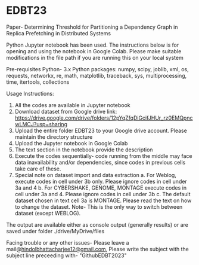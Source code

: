 # EDBT23
Paper- Determining Threshold for Partitioning a Dependency Graph in Replica Prefetching in Distributed Systems

Python Jupyter notebook has been used. The instructions below is for opening and using the notebook in Google Colab. Please make suitable modifications in the file path if you are running this on your local system

Pre-requisites
Python- 3.x
Python packages: numpy, scipy, joblib, xml, os, requests, networkx, re, math, matplotlib, traceback, sys, multiprocessing, time, itertools, collections

Usage Instructions:
1. All the codes are available in Jupyter notebook
2. Download dataset from Google drive link: https://drive.google.com/drive/folders/12pYqZfqDiGcifJHUr_rz0EMQpncwLMCJ?usp=sharing
3. Upload the entire folder EDBT23 to your Google drive account. Please maintain the directory structure
4. Upload the Jupyter notebook in Google Colab
5. The text section in the notebook provide the description
6. Execute the codes sequentially- code running from the middle may face data inavailability and/or dependencies, since codes in previous cells take care of these.
7. Special note on dataset import and data extraction
a. For Weblog, execute codes in cell under 3b only. Please ignore codes in cell under 3a and 4
b. For CYBERSHAKE, GENOME, MONTAGE execute codes in cell under 3a and 4. Please ignore codes in cell under 3b
c. The default dataset chosen in text cell 3a is MONTAGE. Please read the text on how to change the dataset. Note- This is the only way to switch between dataset (except WEBLOG).

The output are available either as console output (generally results) or are saved under folder ./drive/MyDrive/files

Facing trouble or any other issues- Please leave a mail@hindolbhattacharjee12@gmail.com, Please write the subject with the subject line preceeding with- "GithubEDBT2023"
